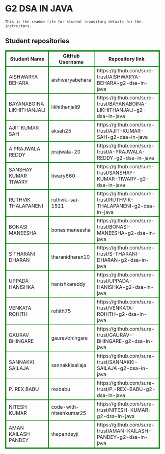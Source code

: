 # G2 DSA IN JAVA
    This is the readme file for student repository details for the instructors.
## Student repositories 
<table style="border : 2px solid green; width:100%;">
<tr >
<th style="border : 2px solid green;">Student Name</th>
<th style="border : 2px solid green;">GitHub Username</th>
<th style="border : 2px solid green;">Repository link</th>
</tr>
<tr style="border : 2px solid green;">
<td style="border : 2px solid green;">AISHWARYA BEHARA</td> 

<td style="border : 2px solid green;">aishwaryabehara</td> 

<td style="border : 2px solid green;">https://github.com/sure-trust/AISHWARYA-BEHARA-g2-dsa-in-java</td> 
</tr>

<tr style="border : 2px solid green;">
<td style="border : 2px solid green;">BAYANABOINA LIKHITHANJALI</td> 

<td style="border : 2px solid green;">likhithanjali9</td> 

<td style="border : 2px solid green;">https://github.com/sure-trust/BAYANABOINA-LIKHITHANJALI-g2-dsa-in-java</td> 
</tr>

<tr style="border : 2px solid green;">
<td style="border : 2px solid green;">AJIT KUMAR SAH</td> 

<td style="border : 2px solid green;">aksah25</td> 

<td style="border : 2px solid green;">https://github.com/sure-trust/AJIT-KUMAR-SAH-g2-dsa-in-java</td> 
</tr>

<tr style="border : 2px solid green;">
<td style="border : 2px solid green;">A PRAJWALA REDDY</td> 

<td style="border : 2px solid green;">prajwala-20</td> 

<td style="border : 2px solid green;">https://github.com/sure-trust/A-PRAJWALA-REDDY-g2-dsa-in-java</td> 
</tr>

<tr style="border : 2px solid green;">
<td style="border : 2px solid green;">SANSHAY KUMAR TIWARY</td> 

<td style="border : 2px solid green;">tiwary660</td> 

<td style="border : 2px solid green;">https://github.com/sure-trust/SANSHAY-KUMAR-TIWARY-g2-dsa-in-java</td> 
</tr>

<tr style="border : 2px solid green;">
<td style="border : 2px solid green;">RUTHVIK THALAPANENI</td> 

<td style="border : 2px solid green;">ruthvik-sai-1521</td> 

<td style="border : 2px solid green;">https://github.com/sure-trust/RUTHVIK-THALAPANENI-g2-dsa-in-java</td> 
</tr>

<tr style="border : 2px solid green;">
<td style="border : 2px solid green;">BONASI MANEESHA</td> 

<td style="border : 2px solid green;">bonasimaneesha</td> 

<td style="border : 2px solid green;">https://github.com/sure-trust/BONASI-MANEESHA-g2-dsa-in-java</td> 
</tr>

<tr style="border : 2px solid green;">
<td style="border : 2px solid green;">S THARANI DHARAN</td> 

<td style="border : 2px solid green;">tharanidharan10</td> 

<td style="border : 2px solid green;">https://github.com/sure-trust/S-THARANI-DHARAN-g2-dsa-in-java</td> 
</tr>

<tr style="border : 2px solid green;">
<td style="border : 2px solid green;">UPPADA HANISHKA</td> 

<td style="border : 2px solid green;">hanishkareddy</td> 

<td style="border : 2px solid green;">https://github.com/sure-trust/UPPADA-HANISHKA-g2-dsa-in-java</td> 
</tr>

<tr style="border : 2px solid green;">
<td style="border : 2px solid green;">VENKATA ROHITH</td> 

<td style="border : 2px solid green;">rohith75</td> 

<td style="border : 2px solid green;">https://github.com/sure-trust/VENKATA-ROHITH-g2-dsa-in-java</td> 
</tr>

<tr style="border : 2px solid green;">
<td style="border : 2px solid green;">GAURAV BHINGARE</td> 

<td style="border : 2px solid green;">gauravbhingare</td> 

<td style="border : 2px solid green;">https://github.com/sure-trust/GAURAV-BHINGARE-g2-dsa-in-java</td> 
</tr>

<tr style="border : 2px solid green;">
<td style="border : 2px solid green;">SANNAKKI SAILAJA</td> 

<td style="border : 2px solid green;">sannakkisailaja</td> 

<td style="border : 2px solid green;">https://github.com/sure-trust/SANNAKKI-SAILAJA-g2-dsa-in-java</td> 
</tr>

<tr style="border : 2px solid green;">
<td style="border : 2px solid green;">P. REX BABU</td> 

<td style="border : 2px solid green;">rexbabu</td> 

<td style="border : 2px solid green;">https://github.com/sure-trust/P.-REX-BABU-g2-dsa-in-java</td> 
</tr>

<tr style="border : 2px solid green;">
<td style="border : 2px solid green;">NITESH KUMAR</td> 

<td style="border : 2px solid green;">code-with-niteshkumar25</td> 

<td style="border : 2px solid green;">https://github.com/sure-trust/NITESH-KUMAR-g2-dsa-in-java</td> 
</tr>

<tr style="border : 2px solid green;">
<td style="border : 2px solid green;">AMAN KAILASH PANDEY</td> 

<td style="border : 2px solid green;">thepandeyji</td> 

<td style="border : 2px solid green;">https://github.com/sure-trust/AMAN-KAILASH-PANDEY-g2-dsa-in-java</td> 
</tr>
